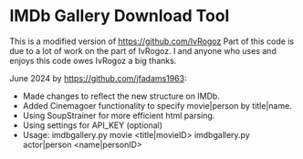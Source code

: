 # IMDb Gallery Download Tool
 
 This is a modified version of https://github.com/IvRogoz
 Part of this code is due to a lot of work on the part of
 IvRogoz. I and anyone who uses and enjoys this code owes IvRogoz 
 a big thanks.
 
 June 2024 by https://github.com/jfadams1963:
 + Made changes to reflect the new structure on IMDb.
 + Added Cinemagoer functionality to specify movie|person by title|name.
 + Using SoupStrainer for more efficient html parsing.
 + Using settings for API_KEY (optional)
 + Usage:
     imdbgallery.py movie <title|movieID>
     imdbgallery.py actor|person <name|personID>
